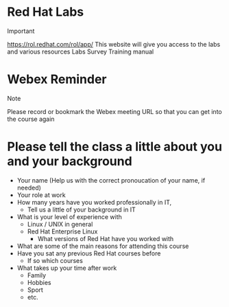 # Red Hat Labs

> [!Important]
> https://rol.redhat.com/rol/app/
> This website will give you access to the labs and various resources
> Labs
> Survey
> Training manual 

# Webex Reminder

> [!Note]
> Please record or bookmark the Webex meeting URL so that you can get into the course again
  

# Please tell the class a little about you and your background

- Your name (Help us with the correct pronoucation of your name, if needed)
- Your role at work
- How many years have you worked professionally in IT,
  - Tell us a little of your background in IT
- What is your level of experience with
  - Linux / UNIX in general
  - Red Hat Enterprise Linux
    - What versions of Red Hat have you worked with
- What are some of the main reasons for attending this course
- Have you sat any previous Red Hat courses before
  - If so which courses
- What takes up your time after work
  - Family
  - Hobbies
  - Sport
  - etc.
